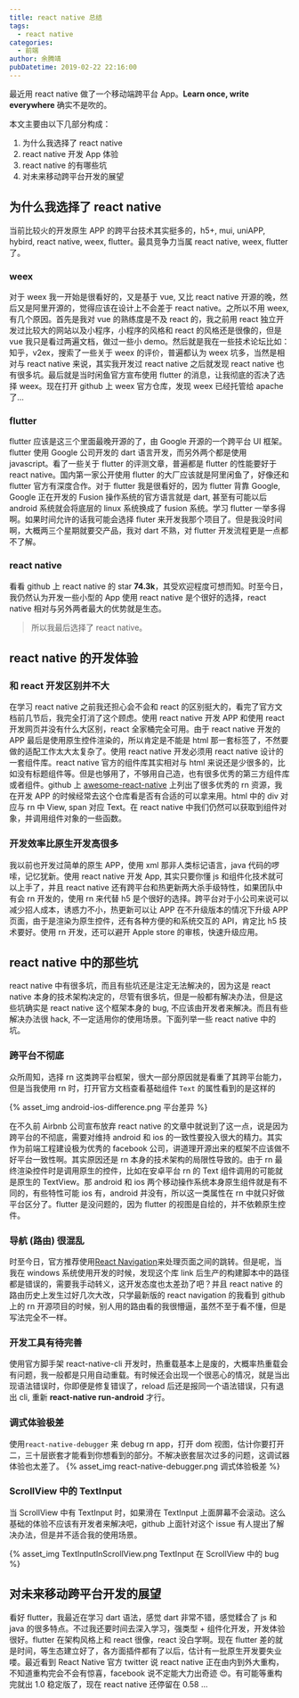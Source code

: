 ```yaml
---
title: react native 总结
tags:
  - react native
categories:
  - 前端
author: 余腾靖
pubDatetime: 2019-02-22 22:16:00
---
```


最近用 react native 做了一个移动端跨平台 App。**Learn once, write everywhere** 确实不是吹的。

本文主要由以下几部分构成：

1. 为什么我选择了 react native
2. react native 开发 App 体验
3. react native 的有哪些坑
4. 对未来移动跨平台开发的展望

<!--more -->

## 为什么我选择了 react native

当前比较火的开发原生 APP 的跨平台技术其实挺多的，h5+, mui, uniAPP, hybird, react native, weex, flutter。最具竞争力当属 react native, weex, flutter 了。

### weex

对于 weex 我一开始是很看好的，又是基于 vue, 又比 react native 开源的晚，然后又是阿里开源的，觉得应该在设计上不会差于 react native。之所以不用 weex, 有几个原因。首先是我对 vue 的熟练度是不及 react 的，我之前用 react 独立开发过比较大的网站以及小程序，小程序的风格和 react 的风格还是很像的，但是 vue 我只是看过两遍文档，做过一些小 demo。然后就是我在一些技术论坛比如：知乎，v2ex，搜索了一些关于 weex 的评价，普遍都认为 weex 坑多，当然是相对与 react native 来说，其实我开发过 react native 之后就发现 react native 也有很多坑。最后就是当时闲鱼官方宣布使用 flutter 的消息，让我彻底的否决了选择 weex。现在打开 github 上 weex 官方仓库，发现 weex 已经托管给 apache 了...

### flutter

flutter 应该是这三个里面最晚开源的了，由 Google 开源的一个跨平台 UI 框架。flutter 使用 Google 公司开发的 dart 语言开发，而另外两个都是使用 javascript。看了一些关于 flutter 的评测文章，普遍都是 flutter 的性能要好于 react native。国内第一家公开使用 flutter 的大厂应该就是阿里闲鱼了，好像还和 flutter 官方有深度合作。对于 flutter 我是很看好的，因为 flutter 背靠 Google, Google 正在开发的 Fusion 操作系统的官方语言就是 dart, 甚至有可能以后 android 系统就会将底层的 linux 系统换成了 fusion 系统。学习 flutter 一举多得啊。如果时间允许的话我可能会选择 fluter 来开发我那个项目了。但是我没时间啊，大概两三个星期就要交产品，我对 dart 不熟，对 flutter 开发流程更是一点都不了解。

### react native

看看 github 上 react native 的 star **74.3k**，其受欢迎程度可想而知。时至今日，我仍然认为开发一些小型的 App 使用 react native 是个很好的选择，react native 相对与另外两者最大的优势就是生态。

> 所以我最后选择了 react native。

## react native 的开发体验

### 和 react 开发区别并不大

在学习 react native 之前我还担心会不会和 react 的区别挺大的，看完了官方文档前几节后，我完全打消了这个顾虑。使用 react native 开发 APP 和使用 react 开发网页并没有什么大区别，react 全家桶完全可用。由于 react native 开发的 APP 最后是使用原生控件渲染的，所以肯定是不能是 html 那一套标签了，不然要做的适配工作太大太复杂了。使用 react native 开发必须用 react native 设计的一套组件库。react native 官方的组件库其实相对与 html 来说还是少很多的，比如没有标题组件等。但是也够用了，不够用自己造，也有很多优秀的第三方组件库或者组件。github 上 [awesome-react-native](https://github.com/jondot/awesome-react-native) 上列出了很多优秀的 rn 资源，我在开发 APP 的时候经常去这个仓库看是否有合适的可以拿来用。html 中的 div 对应与 rn 中 View, span 对应 Text。在 react native 中我们仍然可以获取到组件对象，并调用组件对象的一些函数。

### 开发效率比原生开发高很多

我以前也开发过简单的原生 APP，使用 xml 那非人类标记语言，java 代码的啰嗦，记忆犹新。使用 react native 开发 App, 其实只要你懂 js 和组件化技术就可以上手了，并且 react native 还有跨平台和热更新两大杀手级特性，如果团队中有会 rn 开发的，使用 rn 来代替 h5 是个很好的选择。跨平台对于小公司来说可以减少招人成本，诱惑力不小，热更新可以让 APP 在不升级版本的情况下升级 APP 页面，由于是渲染为原生控件，还有各种方便的和系统交互的 API，肯定比 h5 技术要好。使用 rn 开发，还可以避开 Apple store 的审核，快速升级应用。

## react native 中的那些坑

react native 中有很多坑，而且有些坑还是注定无法解决的，因为这是 react native 本身的技术架构决定的，尽管有很多坑，但是一般都有解决办法，但是这些坑确实是 react native 这个框架本身的 bug, 不应该由开发者来解决。而且有些解决办法很 hack, 不一定适用你的使用场景。下面列举一些 react native 中的坑。

### 跨平台不彻底

众所周知，选择 rn 这类跨平台框架，很大一部分原因就是看重了其跨平台能力，但是当我使用 rn 时，打开官方文档查看基础组件 `Text` 的属性看到的是这样的

{% asset_img android-ios-difference.png 平台差异 %}

在不久前 Airbnb 公司宣布放弃 react native 的文章中就说到了这一点，说是因为跨平台的不彻底，需要对维持 android 和 ios 的一致性要投入很大的精力。其实作为前端工程建设极为优秀的 facebook 公司，讲道理开源出来的框架不应该做不好平台一致性啊。其实原因还是 rn 本身的技术架构的局限性导致的。由于 rn 最终渲染控件时是调用原生的控件，比如在安卓平台 rn 的 Text 组件调用的可能就是原生的 TextView。那 android 和 ios 两个移动操作系统本身原生组件就是有不同的，有些特性可能 ios 有，android 并没有，所以这一类属性在 rn 中就只好做平台区分了。flutter 是没问题的，因为 flutter 的视图是自绘的，并不依赖原生控件。

### 导航 (路由) 很混乱

时至今日，官方推荐使用[React Navigation](https://facebook.github.io/react-native/docs/navigation#react-navigation)来处理页面之间的跳转。但是呢，当我在 windows 系统使用开发的时候，发现这个库 link 后生产的构建脚本中的路径都是错误的，需要我手动转义，这开发态度也太差劲了吧？并且 react native 的路由历史上发生过好几次大改，只学最新版的 react navigation 的我看到 github 上的 rn 开源项目的时候，别人用的路由看的我很懵逼，虽然不至于看不懂，但是写法完全不一样。

### 开发工具有待完善

使用官方脚手架 react-native-cli 开发时，热重载基本上是废的，大概率热重载会有问题，我一般都是只用自动重载。有时候还会出现一个很恶心的情况，就是当出现语法错误时，你即便是修复错误了，reload 后还是报同一个语法错误，只有退出 cli, 重新 **react-native run-android** 才行。

### 调式体验极差

使用`react-native-debugger` 来 debug rn app，打开 dom 视图，估计你要打开 二，三十层嵌套才能看到你想看到的部分。不解决嵌套层次过多的问题，这调试器体验也太差了。
{% asset_img react-native-debugger.png 调式体验极差 %}

### ScrollView 中的 TextInput

当 ScrollView 中有 TextInput 时，如果滑在 TextInput 上面屏幕不会滚动。这么基础的体验不应该有开发者来解决吧，github 上面针对这个 issue 有人提出了解决办法，但是并不适合我的使用场景。

{% asset_img TextInputInScrollView.png TextInput 在 ScrollView 中的 bug %}

## 对未来移动跨平台开发的展望

看好 flutter，我最近在学习 dart 语法，感觉 dart 非常不错，感觉糅合了 js 和 java 的很多特点。不过我还要时间去深入学习，强类型 + 组件化开发，开发体验很好。flutter 在架构风格上和 react 很像，react 没白学啊。现在 flutter 差的就是时间，等生态建立好了，各方面插件都有了以后，估计有一批原生开发要失业喽。最近看到 React Native 官方 twitter 说 react native 正在由内到外大重构，不知道重构完会不会有惊喜，facebook 说不定能大力出奇迹 😍。有可能等重构完就出 1.0 稳定版了，现在 react native 还停留在 0.58 ...
